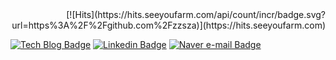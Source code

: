   
<div align=right>
	[![Hits](https://hits.seeyoufarm.com/api/count/incr/badge.svg?url=https%3A%2F%2Fgithub.com%2Fzzsza)](https://hits.seeyoufarm.com) 
</div>
 	
[![Tech Blog Badge](http://img.shields.io/badge/-Tech%20blog-black?style=flat-square&logo=github&link=https://piape.github.io/)](https://piape.github.io/)
[![Linkedin Badge](https://img.shields.io/badge/-LinkedIn-blue?style=flat-square&logo=Linkedin&logoColor=white&link=https://www.linkedin.com/in/s245liu/)](https://www.linkedin.com/in/s245liu/)
[![Naver e-mail Badge](https://img.shields.io/badge/Naver-03C75A?style=flat-square&logo=Gmail&logoColor=white&link=mailto:pmpkc@naver.com)](mailto:pmpkc@naver.com)
